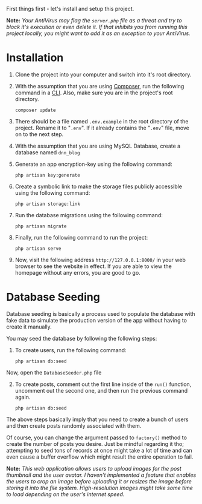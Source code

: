 First things first - let's install and setup this project. 

**Note:** _Your AntiVirus may flag the `server.php` file as a threat and try to block it's execution or even delete it. If that inhibits you from running this  project locally, you might want to add it as an exception to your AntiVirus._

# Installation

1. Clone the project into your computer and switch into it's root directory. 

2. With the assumption that you are using [Composer](https://getcomposer.org/), run the following command in a [CLI](https://en.wikipedia.org/wiki/Command-line_interface). Also, make sure you are in the project's root directory.
   ```
   composer update
   ```     
3. There should be a file named `.env.example` in the root directory of the project. Rename it to "`.env`". If it already contains the "`.env`" file, move on to the next step. 
4. With the assumption that you are using MySQL Database, create a database named `dnn_blog`
5. Generate an app encryption-key using the following command: 
   ```
   php artisan key:generate
   ```
6. Create a symbolic link to make the storage files publicly accessible using the following command: 
   ```
   php artisan storage:link
   ```
7. Run the database migrations using the following command: 
   ```
   php artisan migrate
   ```
8. Finally, run the following command to run the project: 
   ```
   php artisan serve
   ``` 
9. Now, visit the following address `http://127.0.0.1:8000/` in your web browser to see the website in effect. If you are able to view the homepage without any errors, you are good to go.  
    
# Database Seeding

Database seeding is basically a process used to populate the database with fake data to simulate the production version of the app without having to create it manually. 

You may seed the database by following the following steps: 

1. To create users, run the following command: 
   ```
   php artisan db:seed
   ```
Now, open the `DatabaseSeeder.php` file

2. To create posts, comment out the first line inside of the `run()` function, uncomment out the second one, and then run the previous command again. 
   ```
   php artisan db:seed
   ```
The above steps basically imply that you need to create a bunch of users and then create posts randomly associated with them. 

Of course, you can change the argument passed to `factory()` method to create the number of posts you desire. Just be mindful regarding it tho; attempting to seed tons of records at once might take a lot of time and can even cause a buffer overflow which might result the entire operation to fail.


**Note:** _This web application allows users to upload images for the post thumbnail and the user avatar. I haven't implemented a feature that enables the users to crop an image before uploading it or resizes the image before storing it into the file system. High-resolution images might take some time to load depending on the user's internet speed._
